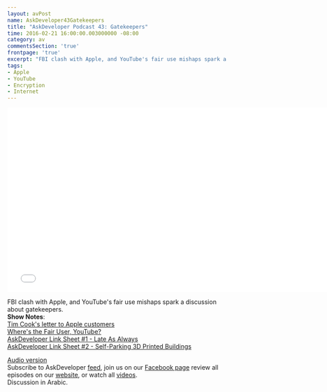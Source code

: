 ```yaml
---
layout: avPost
name: AskDeveloper43Gatekeepers
title: "AskDeveloper Podcast 43: Gatekeepers"
time: 2016-02-21 16:00:00.003000000 -08:00
category: av
commentsSection: 'true'
frontpage: 'true'
excerpt: "FBI clash with Apple, and YouTube's fair use mishaps spark a discussion about gatekeepers"
tags: 
- Apple
- YouTube
- Encryption 
- Internet
---
```


<iframe width="750" height="422" src="//www.youtube.com/embed/v-zp-uGI3NM" frameborder="0" allowfullscreen></iframe>

FBI clash with Apple, and YouTube's fair use mishaps spark a discussion about gatekeepers.  
**Show Notes**:  
[Tim Cook's letter to Apple customers](http://www.apple.com/customer-letter/)  
[Where's the Fair User, YouTube?](http://amreldib.com/linkblog/WhereIsTheFairUse)  
[AskDeveloper Link Sheet #1 - Late As Always](http://amreldib.com/linkblog/AskDeveloperLinksheet1LateAsAlways)  
[AskDeveloper Link Sheet #2 - Self-Parking 3D Printed Buildings](http://amreldib.com/linkblog/AskDeveloperLinksheet2SelfParking3DPrintedBuildings)  

[Audio version](https://soundcloud.com/askdeveloper/ep43-gate-keepers)  
Subscribe to AskDeveloper [feed](http://feeds.feedburner.com/Askdeveloper), join us on our [Facebook page](https://www.facebook.com/askdeveloper) review all episodes on our [website](http://www.askdeveloper.com/), or watch all [videos](https://www.youtube.com/user/bashmohandes/).  
Discussion in Arabic.  
